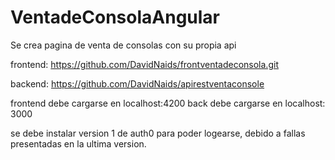 # VentadeConsolaAngular

Se crea pagina de venta de consolas con su propia api

frontend: https://github.com/DavidNaids/frontventadeconsola.git

backend: https://github.com/DavidNaids/apirestventaconsole

frontend debe cargarse en localhost:4200
back debe cargarse en localhost: 3000

se debe instalar version 1 de auth0 para poder logearse, debido a fallas presentadas en la ultima version.
